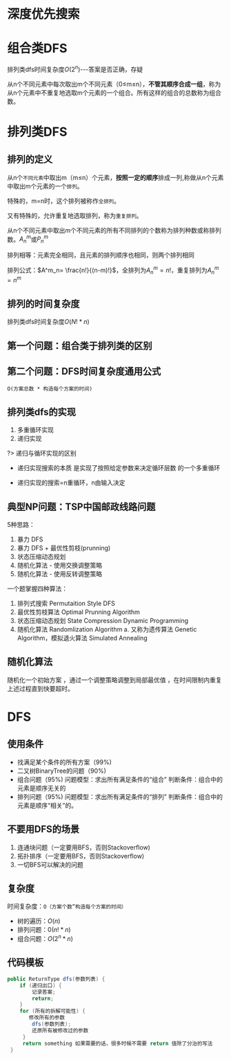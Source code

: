 # 深度优先搜索

# 组合类DFS

排列类dfs时间复杂度$O(2^n)$---答案是否正确，存疑

从n个不同元素中每次取出m个不同元素（0≤m≤n），**不管其顺序合成一组**，称为从n个元素中不重复地选取m个元素的一个组合。所有这样的组合的总数称为组合数。

# 排列类DFS

## 排列的定义

从n个`不同元素`中取出m（m≤n）个元素，**按照一定的顺序**排成一列,称做从n个元素中取出m个元素的一个`排列`。

特殊的，m=n时，这个排列被称作`全排列`。

又有特殊的，允许重复地选取排列，称为`重复排列`。

从n个不同元素中取出m个不同元素的所有不同排列的个数称为排列种数或称排列数。$A^m_n$或$P^m_n$

排列相等：元素完全相同，且元素的排列顺序也相同，则两个排列相同

排列公式：$A^m_n= \frac{n!}{(n-m)!}$，全排列为$A^m_n= n!$，重复排列为$A^m_n= n^m$

## 排列的时间复杂度

排列类dfs时间复杂度$O(N!*n)$

## 第一个问题：组合类于排列类的区别

## 第二个问题：DFS时间复杂度通用公式

`O(方案总数 * 构造每个方案的时间)`

## 排列类dfs的实现

1. 多重循环实现
2. 递归实现

?> 递归与循环实现的区别

- 递归实现搜索的本质 是实现了按照给定参数来决定循环层数 的一个多重循环 

- 递归实现的搜索=n重循环，n由输入决定

## 典型NP问题：TSP中国邮政线路问题

5种思路：

1. 暴力 DFS 
2. 暴力 DFS + 最优性剪枝(prunning) 
3. 状态压缩动态规划 
4. 随机化算法 - 使用交换调整策略
5.  随机化算法 - 使用反转调整策略 

一个题掌握四种算法：

1. 排列式搜索 Permutaition Style DFS 
2. 最优性剪枝算法 Optimal Prunning Algorithm 
3. 状态压缩动态规划 State Compression Dynamic Programming 
4. 随机化算法 Randomlization Algorithm a. 又称为遗传算法 Genetic Algorithm，模拟退火算法 Simulated Annealing

## 随机化算法

随机化一个初始方案 ，通过一个调整策略调整到局部最优值 ，在时间限制内重复上述过程直到快要超时。

# DFS
## 使用条件
- 找满足某个条件的所有方案（99%)
- 二又树BinaryTree的问题（90%)
- 组合问题（95%)
    问题模型：求出所有满足条件的“组合”
    判断条件：组合中的元素是顺序无关的
- 排列问题（95%)
    问题模型：求出所有满足条件的“排列”
    判断条件：组合中的元素是顺序“相关”的。

## 不要用DFS的场景
1. 连通块问题（一定要用BFS，否则Stackoverflow)
2. 拓扑排序（一定要用BFS，否则Stackoverflow)
3. 一切BFS可以解决的问题

## 复杂度
时间复杂度：`O（方案个数”构造每个方案的时间）`
- 树的遍历：$O(n)$
- 排列问题：$0(n!*n)$
- 组合问题：$O(2^n*n)$

## 代码模板

```java
public ReturnType dfs(参数列表) {
    if (递归出口) {
        记录答案;
        return;
    }
    for (所有的拆解可能性) {
       修改所有的参数
        dfs(参数列表);
        还原所有被修改过的参数
     }
     return something 如果需要的话，很多时候不需要 return 值除了分治的写法
 }
```


